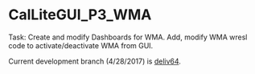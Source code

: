 # CalLiteGUI_P3_WMA
Task: Create and modify Dashboards for WMA. Add, modify WMA wresl code to activate/deactivate WMA from GUI. 

Current development branch (4/28/2017) is <a href=https://github.com/LimnoTech/CalLiteGUI_P3/tree/deliv64>deliv64</a>.
